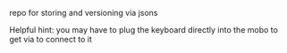 repo for storing and versioning via jsons

Helpful hint: you may have to plug the keyboard directly into the mobo to get via to connect to it
